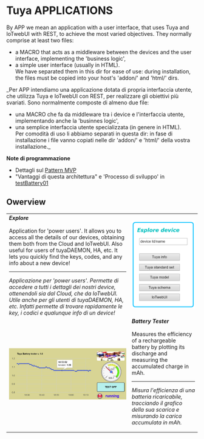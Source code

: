 #  Tuya APPLICATIONS 

By APP we mean an application with a user interface, that uses Tuya and IoTwebUI with REST, to achieve the most varied objectives.
They normally comprise at least two files: 
* a MACRO that acts as a middleware between the devices and the user interface, implementing the 'business logic', 
* a simple user interface (usually in HTML).<br>
We have separated them in this dir for ease of use: during installation, the files must be copied into your host's 'addon/' and 'html/' dirs.

_Per APP intendiamo una applicazione dotata di propria interfaccia utente, che utilizza Tuya e IoTwebUI con REST, per realizzare gli obiettivi più svariati.
Sono normalmente composte di almeno due file: 
* una MACRO che fa da middleware tra i device e l'interfaccia utente, implementando anche la 'businnes logic',
* una semplice interfaccia utente specializzata (in genere in HTML).<br>
Per comodità di uso li abbiamo separati in questa dir: in fase di installazione i file vanno copiati nelle dir 'addon/' e 'html/' della vostra installazione._  

**Note di programmazione**<br>
* Dettagli sul [Pattern MVP](https://github.com/msillano/IoTwebUI/blob/main/html/clima01-leggimi.md#pattern-mvp) 
* "Vantaggi di questa architettura" e 'Processo di sviluppo' in [testBattery01](https://github.com/msillano/IoTwebUI/blob/main/addon/TestBattery01_leggimi.pdf)

## Owerview
<table width="100%">

<tr><td colspan=2>  <b><i>Explore</i></b><br><br> 
Application for 'power users'. It allows you to access all the details of our devices, obtaining them both from the Cloud and IoTwebUI.
Also useful for users of tuyaDAEMON, HA, etc. It lets you quickly find the keys, codes, and any info about a new device!<br>
<hr>
<i>Applicazione per 'power users'. Permette di accedere a tutti i dettagli dei nostri device, ottenendoli sia dal Cloud, che da IoTwebUI.
Utile anche per gli utenti di tuyaDAEMON, HA, etc.  Infatti permette di trovare rapidamente le key, i codici e qualunque info di un device!<i>
</td><td width="200px"><img src="https://github.com/msillano/IoTwebUI/blob/main/pics/app02.png?raw=true" />  </td></tr>
<tr><td width = "400pt"><img src="https://github.com/msillano/IoTwebUI/blob/main/pics/app03.png?raw=true"></td><td colspan=2>  <b><i>Battery Tester</i></b><br><br>
Measures the efficiency of a rechargeable battery by plotting its discharge and measuring the accumulated charge in mAh.<hr>

<i>Misura l'efficienza di una batteria ricaricabile, tracciando il grafico della sua scarica e misurando la carica accumulata in mAh.</i>
     </td></tr>
</table>
